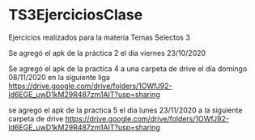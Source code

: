 # TS3EjerciciosClase
Ejercicios realizados para la materia Temas Selectos 3

Se agregó el apk de la práctica 2 el dia viernes 23/10/2020

Se agregó el apk de la practica 4 a una carpeta de drive el día domingo 08/11/2020
en la siguiente liga  
https://drive.google.com/drive/folders/1OWfJ92-ld6EGE_uwD1kM29R487zm1AIT?usp=sharing

se agregó el apk de la practica 5 el dia lunes 23/11/2020 a la siguiente carpeta de drive
https://drive.google.com/drive/folders/1OWfJ92-ld6EGE_uwD1kM29R487zm1AIT?usp=sharing